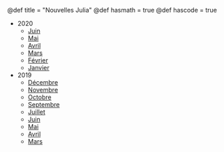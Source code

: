 @def title = "Nouvelles Julia"
@def hasmath = true
@def hascode = true

- 2020
    * [Juin](/pages/2020_06/)
    * [Mai](/pages/2020_05/)
    * [Avril](/pages/2020_04/)
    * [Mars](/pages/2020_03/)
    * [Février](/pages/2020_02/)
    * [Janvier](/pages/2020_01/)
- 2019
    * [Décembre](/pages/2019_12/)
    * [Novembre](/pages/2019_11/)
    * [Octobre](/pages/2019_10/)
    * [Septembre](/pages/2019_09/)
    * [Juillet](/pages/2019_07/)
    * [Juin](/pages/2019_06/)
    * [Mai](/pages/2019_05/)
    * [Avril](/pages/2019_04/)
    * [Mars](/pages/2019_03/)
